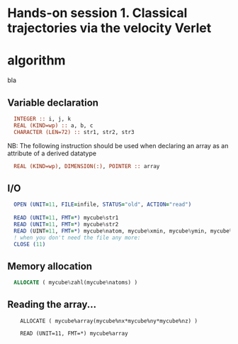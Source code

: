 # Hands-on session 1. Classical trajectories via the velocity Verlet
# algorithm

bla



## Variable declaration

```fortran
  INTEGER :: i, j, k                                                 
  REAL (KIND=wp) :: a, b, c                                          
  CHARACTER (LEN=72) :: str1, str2, str3                             
```

NB: The following instruction should be used when declaring an array as an attribute of a derived datatype

```fortran
  REAL (KIND=wp), DIMENSION(:), POINTER :: array                     
```
                                                                      
## I/O                                                                
                                                                      
```fortran
  OPEN (UNIT=11, FILE=infile, STATUS="old", ACTION="read")           
                                                                      
  READ (UNIT=11, FMT=*) mycube%str1
  READ (UNIT=11, FMT=*) mycube%str2
  READ (UINT=11, FMT=*) mycube%natom, mycube%xmin, mycube%ymin, mycube%zmin
  ! when you don't need the file any more:
  CLOSE (11)                                                         
```

## Memory allocation                                                  
                                                                      
```fortran
  ALLOCATE ( mycube%zahl(mycube%natoms) )                            
```
                                                                      
## Reading the array...                                               
                                                                      
```
    ALLOCATE ( mycube%array(mycube%nx*mycube%ny*mycube%nz) )          

    READ (UNIT=11, FMT=*) mycube%array                                
```
